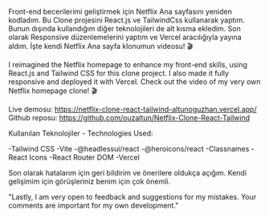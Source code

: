 Front-end becerilerimi geliştirmek için Netflix Ana sayfasını yeniden kodladım. Bu Clone projesini React.js ve TailwindCss kullanarak yaptım. Bunun dışında kullandığım diğer teknolojileri de alt kısma ekledim. Son olarak Responsive düzenlemelerini yaptım ve Vercel aracılığıyla yayına aldım. İşte kendi Netflix Ana sayfa klonumun videosu! 🎬 

I reimagined the Netflix homepage to enhance my front-end skills, using React.js and Tailwind CSS for this clone project. I also made it fully responsive and deployed it with Vercel. Check out the video of my very own Netflix homepage clone! 🎬

Live demosu: https://netflix-clone-react-tailwind-altunoguzhan.vercel.app/
Github reposu: https://github.com/ouzaltun/Netflix-Clone-React-Tailwind

Kullanılan Teknolojiler - Technologies Used:

-Tailwind CSS
-Vite
-@headlessui/react
-@heroicons/react
-Classnames
-React Icons
-React Router DOM
-Vercel

Son olarak hatalarım için geri bildirim ve önerilere oldukça açığım. Kendi gelişimim için görüşleriniz benim için çok önemli.

"Lastly, I am very open to feedback and suggestions for my mistakes. Your comments are important for my own development."

 
